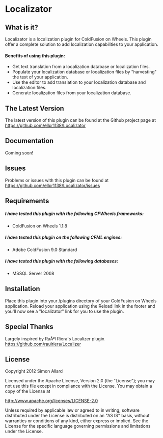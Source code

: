 ﻿# Localizator

## What is it?

Localizator is a localization plugin for ColdFusion on Wheels. This plugin offer a complete solution to add localization capabilities to your application.

#### Benefits of using this plugin:
* Get text translation from a localization database or localization files.
* Populate your localization database or localization files by "harvesting" the text of your application.
* Use the editor to add translation to your localization database and localization files.
* Generate localization files from your localization database.

## The Latest Version
The latest version of this plugin can be found at the Github project page at https://github.com/ellor1138/Localizator

## Documentation
Coming soon!

## Issues
Problems or issues with this plugin can be found at https://github.com/ellor1138/Localizator/issues

## Requirements
##### I have tested this plugin with the following CFWheels frameworks:
* ColdFusion on Wheels 1.1.8

##### I have tested this plugin on the following CFML engines:
* Adobe ColdFusion 9.0 Standard

##### I have tested this plugin with the following databases:
* MSSQL Server 2008

## Installation
Place this plugin into your /plugins directory of your ColdFusion on Wheels application. Reload your application using the Reload link in the footer and you'll now see a "localizator" link for you to use the plugin.

## Special Thanks
Largely inspired by RaÃºl Riera's Localizer plugin. https://github.com/raulriera/Localizer

## License
Copyright 2012 Simon Allard
				
Licensed under the Apache License, Version 2.0 (the "License");
you may not use this file except in compliance with the License.
You may obtain a copy of the License at
				
http://www.apache.org/licenses/LICENSE-2.0
				
Unless required by applicable law or agreed to in writing, software
distributed under the License is distributed on an "AS IS" basis,
without warranties or conditions of any kind, either express or implied.
See the License for the specific language governing permissions and
limitations under the License.